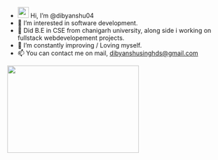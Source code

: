 - <img src="https://raw.githubusercontent.com/nixin72/nixin72/master/wave.gif" width="25" height="25" /> Hi, I’m @dibyanshu04
- 👀 I’m interested in software development.
- 🌱 Did B.E in CSE from chanigarh university, along side i working on fullstack webdevelopement projects. 
- 💞️ I’m constantly improving / Loving myself.
- 📫 You can contact me on mail, dibyanshusinghds@gmail.com

<img src="https://raw.githubusercontent.com/abhisheknaiidu/abhisheknaiidu/master/code.gif" width="300" height="200" />

<!---
dibyanshu04/dibyanshu04 is a ✨ special ✨ repository because its `README.md` (this file) appears on your GitHub profile.
You can click the Preview link to take a look at your changes.
--->
